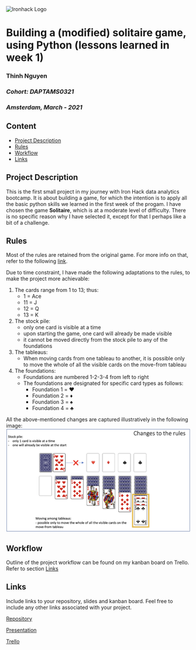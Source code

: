 <img src="https://bit.ly/2VnXWr2" alt="Ironhack Logo" width="100"/>

# Building a (modified) solitaire game, using Python (lessons learned in week 1)
### **Thinh Nguyen**
### _Cohort: DAPTAMS0321_
### _Amsterdam, March - 2021_

## Content
- [Project Description](#project-description)
- [Rules](#rules)
- [Workflow](#workflow)
- [Links](#links)

## Project Description
This is the first small project in my journey with Iron Hack data analytics bootcamp. It is about building a game, for which the intention is to apply all the basic python skills we learned in the first week of the progam. 
I have chosen the game **Solitaire**, which is at a moderate level of difficulty. There is no specific reason why I have selected it, except for that I perhaps like a bit of a challenge.

## Rules
Most of the rules are retained from the original game. For more info on that, refer to the following [link](https://www.solitr.com).

Due to time constraint, I have made the following adaptations to the rules, to make the project more achievable:
1. The cards range from 1 to 13; thus:
    * 1 = Ace
    * 11 = J 
    * 12 = Q
    * 13 = K
2. The stock pile:
    * only one card is visible at a time
    * upon starting the game, one card will already be made visible
    * it cannot be moved directly from the stock pile to any of the foundations
3. The tableaus:
    * When moving cards from one tableau to another, it is possible only to move the whole of all the visible cards on the move-from tableau
4. The foundations:
    * Foundations are numbered 1-2-3-4 from left to right
    * The foundations are designated for specific card types as follows:
        * Foundation 1 =  ❤️
        * Foundation 2 = ♦️
        * Foundation 3 = ♠️
        * Foundation 4 = ♣️

All the above-mentioned changes are captured illustratively in the following image:
![Alt Text](game_rule_changes.png)

## Workflow
Outline of the project workflow can be found on my kanban board on Trello. Refer to section [Links](#links)

## Links
Include links to your repository, slides and kanban board. Feel free to include any other links associated with your project.

[Repository](https://github.com/EtienneNL/data_analytics202103_project1/tree/main/your_code) 

[Presentation](https://github.com/EtienneNL/data_analytics202103_project1/blob/main/your_code/210327_Presentation.pptx)

[Trello](https://trello.com/b/Bn9EjlNz/thinhs-build-your-own-game-project-board)  
